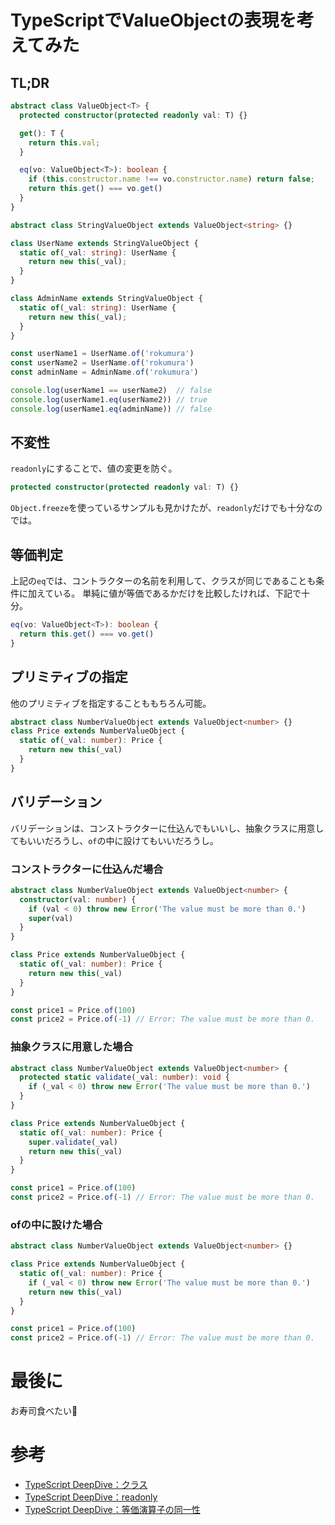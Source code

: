 # TypeScriptでValueObjectの表現を考えてみた

## TL;DR

```typescript
abstract class ValueObject<T> {
  protected constructor(protected readonly val: T) {}

  get(): T {
    return this.val;
  }

  eq(vo: ValueObject<T>): boolean {
    if (this.constructor.name !== vo.constructor.name) return false;
    return this.get() === vo.get()
  }
}

abstract class StringValueObject extends ValueObject<string> {}

class UserName extends StringValueObject {
  static of(_val: string): UserName {
    return new this(_val);
  }
}

class AdminName extends StringValueObject {
  static of(_val: string): UserName {
    return new this(_val);
  }
}

const userName1 = UserName.of('rokumura')
const userName2 = UserName.of('rokumura')
const adminName = AdminName.of('rokumura')

console.log(userName1 == userName2)  // false
console.log(userName1.eq(userName2)) // true
console.log(userName1.eq(adminName)) // false
```

## 不変性

`readonly`にすることで、値の変更を防ぐ。

```typescript
protected constructor(protected readonly val: T) {}
```

`Object.freeze`を使っているサンプルも見かけたが、`readonly`だけでも十分なのでは。

## 等価判定

上記の`eq`では、コントラクターの名前を利用して、クラスが同じであることも条件に加えている。
単純に値が等価であるかだけを比較したければ、下記で十分。

```typescript
eq(vo: ValueObject<T>): boolean {
  return this.get() === vo.get()
}
```

## プリミティブの指定

他のプリミティブを指定することももちろん可能。

```typescript
abstract class NumberValueObject extends ValueObject<number> {}
class Price extends NumberValueObject {
  static of(_val: number): Price {
    return new this(_val)
  }
}
```

## バリデーション

バリデーションは、コンストラクターに仕込んでもいいし、抽象クラスに用意してもいいだろうし、`of`の中に設けてもいいだろうし。

### コンストラクターに仕込んだ場合

```typescript
abstract class NumberValueObject extends ValueObject<number> {
  constructor(val: number) {
    if (val < 0) throw new Error('The value must be more than 0.')
    super(val)
  }
}

class Price extends NumberValueObject {
  static of(_val: number): Price {
    return new this(_val)
  }
}

const price1 = Price.of(100)
const price2 = Price.of(-1) // Error: The value must be more than 0.
```

### 抽象クラスに用意した場合

```typescript
abstract class NumberValueObject extends ValueObject<number> {
  protected static validate(_val: number): void {
    if (_val < 0) throw new Error('The value must be more than 0.')
  }
}

class Price extends NumberValueObject {
  static of(_val: number): Price {
    super.validate(_val)
    return new this(_val)
  }
}

const price1 = Price.of(100)
const price2 = Price.of(-1) // Error: The value must be more than 0.
```

### ofの中に設けた場合

```typescript
abstract class NumberValueObject extends ValueObject<number> {}

class Price extends NumberValueObject {
  static of(_val: number): Price {
    if (_val < 0) throw new Error('The value must be more than 0.')
    return new this(_val)
  }
}

const price1 = Price.of(100)
const price2 = Price.of(-1) // Error: The value must be more than 0.
```

# 最後に

お寿司食べたい🍣

# 参考
* [TypeScript DeepDive：クラス](https://typescript-jp.gitbook.io/deep-dive/future-javascript/classes)
* [TypeScript DeepDive：readonly](https://typescript-jp.gitbook.io/deep-dive/type-system/readonly)
* [TypeScript DeepDive：等価演算子の同一性](https://typescript-jp.gitbook.io/deep-dive/recap/equality)
